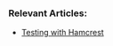 ### Relevant Articles:
- [Testing with Hamcrest](http://www.baeldung.com/java-junit-hamcrest-guide)
